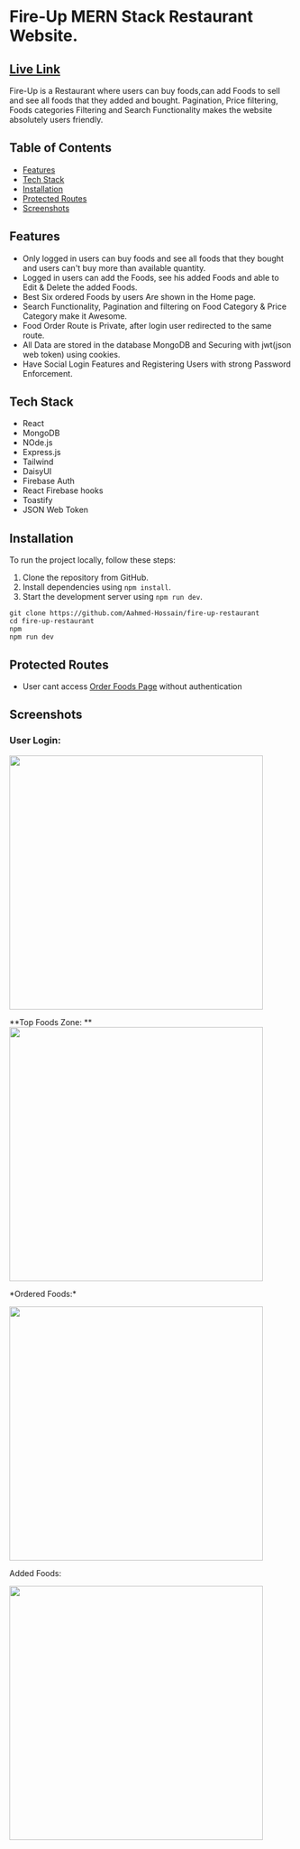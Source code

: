 # Fire-Up MERN Stack Restaurant Website.

## [Live Link](https://fire-up-restaurant.vercel.app/)
Fire-Up is a Restaurant where users can buy foods,can add Foods to sell and see all foods that they added and bought. Pagination, Price filtering, Foods categories Filtering and Search Functionality makes the website absolutely users friendly.

## Table of Contents

- [Features](#features)
- [Tech Stack](#tech-stack)
- [Installation](#installation)
- [Protected Routes](#protected-routes)
- [Screenshots](#screenshots)

## Features

- Only logged in users can buy foods and see all foods that they bought and users can't buy more than available quantity.
- Logged in users can add the Foods, see his added Foods and able to Edit & Delete the added Foods.
- Best Six ordered Foods by users Are shown in the Home page.
- Search Functionality, Pagination and filtering on Food Category & Price Category make it Awesome.
- Food Order Route is Private, after login user redirected to the same route.
- All Data are stored in the database MongoDB and Securing with jwt(json web token) using cookies.
- Have Social Login Features and Registering Users with strong Password Enforcement.

## Tech Stack
- React
- MongoDB
- NOde.js
- Express.js
- Tailwind
- DaisyUI
- Firebase Auth
- React Firebase hooks
- Toastify
- JSON Web Token

## Installation

To run the project locally, follow these steps:

1. Clone the repository from GitHub.
2. Install dependencies using `npm install`.
3. Start the development server using `npm run dev`.

```bas
git clone https://github.com/Aahmed-Hossain/fire-up-restaurant
cd fire-up-restaurant
npm
npm run dev
```
## Protected Routes

- User cant access [Order Foods Page](https://fire-up-restaurant.vercel.app/orderNow/65566b654cf6ab30b46e5625) without authentication

## Screenshots

<h3>User Login: </h3>
<img src="https://i.ibb.co/TqWmcZF/fire-Up-Restaurant-login-f.png" width="450px"/>

**Top Foods Zone: **
<img src="https://i.ibb.co/r5Kfj96/fire-Up-Restaurant-home-f.png" width="450px"/>

<p> *Ordered Foods:* </p>
<img src="https://i.ibb.co/6bbN15D/fire-Up-Restaurant-orderlist1.png" width="450px"/>
<p>Added Foods: </p>
<img src="https://i.ibb.co/6cMDZKg/fire-Up-Restaurant-added-Foods1.png" width="450px"/>
